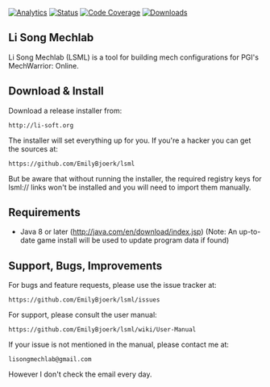 [![Analytics](https://ga-beacon.appspot.com/UA-47600899-2/github-page?pixel)](https://github.com/igrigorik/ga-beacon)
[![Status](https://img.shields.io/travis/EmilyBjoerk/lsml.svg)](https://travis-ci.org/EmilyBjoerk/lsml)
[![Code Coverage](https://img.shields.io/codecov/c/github/EmilyBjoerk/lsml/develop.svg)](https://codecov.io/github/EmilyBjoerk/lsml?branch=develop)
[![Downloads](https://img.shields.io/github/downloads/EmilyBjoerk/lsml/latest/total.svg)](https://github.com/EmilyBjoerk/lsml/releases)

Li Song Mechlab
----------------
Li Song Mechlab (LSML) is a tool for building mech configurations for PGI's MechWarrior: Online. 

Download & Install
--------
Download a release installer from:
    
    http://li-soft.org

The installer will set everything up for you. If you're a hacker you can get the sources at:

    https://github.com/EmilyBjoerk/lsml

But be aware that without running the installer, the required registry keys for lsml:// links won't be installed and you will need to import them manually.

Requirements
------------
* Java 8 or later (http://java.com/en/download/index.jsp)
(Note: An up-to-date game install will be used to update program data if found)

Support, Bugs, Improvements
------------------
For bugs and feature requests, please use the issue tracker at:

    https://github.com/EmilyBjoerk/lsml/issues

For support, please consult the user manual:

    https://github.com/EmilyBjoerk/lsml/wiki/User-Manual

If your issue is not mentioned in the manual, please contact me at:

    lisongmechlab@gmail.com

However I don't check the email every day.

